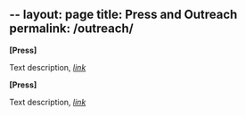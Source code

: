 --
layout: page
title: Press and Outreach
permalink: /outreach/
---

**[Press]**

Text description, [*link*](https://some-link-here)

**[Press]**

Text description, [*link*](https://some-link-here)
